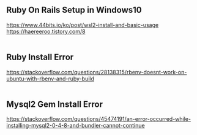 ## Ruby On Rails Setup in Windows10
https://www.44bits.io/ko/post/wsl2-install-and-basic-usage
https://haereeroo.tistory.com/8<br><br>

## Ruby Install Error
https://stackoverflow.com/questions/28138315/rbenv-doesnt-work-on-ubuntu-with-rbenv-and-ruby-build<br><br>

## Mysql2 Gem Install Error
https://stackoverflow.com/questions/45474191/an-error-occurred-while-installing-mysql2-0-4-8-and-bundler-cannot-continue
